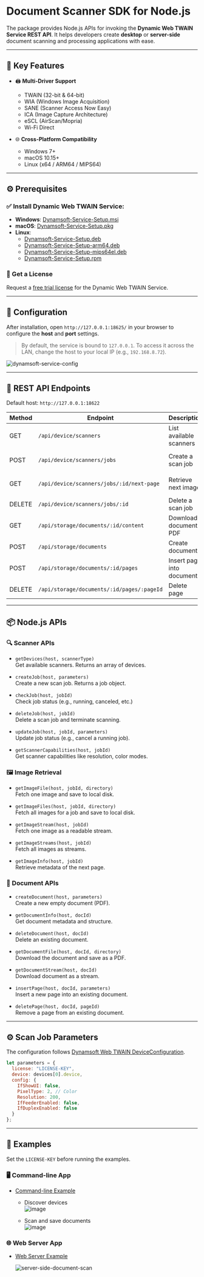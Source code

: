 # Document Scanner SDK for Node.js

The package provides Node.js APIs for invoking the **Dynamic Web TWAIN Service REST API**. It helps developers create **desktop** or **server-side** document scanning and processing applications with ease.

---

## 🚀 Key Features

- 🖨️ **Multi-Driver Support**
  - TWAIN (32-bit & 64-bit)
  - WIA (Windows Image Acquisition)
  - SANE (Scanner Access Now Easy)
  - ICA (Image Capture Architecture)
  - eSCL (AirScan/Mopria)
  - Wi-Fi Direct

- 🌐 **Cross-Platform Compatibility**
  - Windows 7+
  - macOS 10.15+
  - Linux (x64 / ARM64 / MIPS64)

---

## ⚙️ Prerequisites

### ✅ Install Dynamic Web TWAIN Service:

- **Windows**: [Dynamsoft-Service-Setup.msi](https://demo.dynamsoft.com/DWT/DWTResources/dist/DynamsoftServiceSetup.msi)
- **macOS**: [Dynamsoft-Service-Setup.pkg](https://demo.dynamsoft.com/DWT/DWTResources/dist/DynamsoftServiceSetup.pkg)
- **Linux**:
  - [Dynamsoft-Service-Setup.deb](https://demo.dynamsoft.com/DWT/DWTResources/dist/DynamsoftServiceSetup.deb)
  - [Dynamsoft-Service-Setup-arm64.deb](https://demo.dynamsoft.com/DWT/DWTResources/dist/DynamsoftServiceSetup-arm64.deb)
  - [Dynamsoft-Service-Setup-mips64el.deb](https://demo.dynamsoft.com/DWT/DWTResources/dist/DynamsoftServiceSetup-mips64el.deb)
  - [Dynamsoft-Service-Setup.rpm](https://demo.dynamsoft.com/DWT/DWTResources/dist/DynamsoftServiceSetup.rpm)

### 🔑 Get a License

Request a [free trial license](https://www.dynamsoft.com/customer/license/trialLicense/?product=dcv&package=cross-platform) for the Dynamic Web TWAIN Service.

---

## 🧩 Configuration

After installation, open `http://127.0.0.1:18625/` in your browser to configure the **host** and **port** settings.

> By default, the service is bound to `127.0.0.1`. To access it across the LAN, change the host to your local IP (e.g., `192.168.8.72`).

![dynamsoft-service-config](https://github.com/yushulx/dynamsoft-service-REST-API/assets/2202306/e2b1292e-dfbd-4821-bf41-70e2847dd51e)

---

## 📡 REST API Endpoints

Default host: `http://127.0.0.1:18622`

| Method | Endpoint | Description | Parameters | Response |
|--------|----------|-------------|------------|----------|
| GET    | `/api/device/scanners` | List available scanners | `type` (optional) | `200 OK` |
| POST   | `/api/device/scanners/jobs` | Create a scan job | `license`, `device`, `config` | `201 Created` |
| GET    | `/api/device/scanners/jobs/:id/next-page` | Retrieve next image | `id`: Job ID | `200 OK` (image stream) |
| DELETE | `/api/device/scanners/jobs/:id` | Delete a scan job | `id`: Job ID | `204 No Content` |
| GET    | `/api/storage/documents/:id/content` | Download document PDF | `id`: Document ID | `200 OK` (PDF stream) |
| POST   | `/api/storage/documents` | Create document | `metadata` | `201 Created` |
| POST   | `/api/storage/documents/:id/pages` | Insert page into document | `id`, `image`, `password` | `200 OK` |
| DELETE | `/api/storage/documents/:id/pages/:pageId` | Delete page | `id`, `pageId` | `204 No Content` |

---

## 📦 Node.js APIs

### 🔍 Scanner APIs

- `getDevices(host, scannerType)`  
  Get available scanners. Returns an array of devices.

- `createJob(host, parameters)`  
  Create a new scan job. Returns a job object.

- `checkJob(host, jobId)`  
  Check job status (e.g., running, canceled, etc.)

- `deleteJob(host, jobId)`  
  Delete a scan job and terminate scanning.

- `updateJob(host, jobId, parameters)`  
  Update job status (e.g., cancel a running job).

- `getScannerCapabilities(host, jobId)`  
  Get scanner capabilities like resolution, color modes.

### 🖼️ Image Retrieval

- `getImageFile(host, jobId, directory)`  
  Fetch one image and save to local disk.

- `getImageFiles(host, jobId, directory)`  
  Fetch all images for a job and save to local disk.

- `getImageStream(host, jobId)`  
  Fetch one image as a readable stream.

- `getImageStreams(host, jobId)`  
  Fetch all images as streams.

- `getImageInfo(host, jobId)`  
  Retrieve metadata of the next page.

### 📄 Document APIs

- `createDocument(host, parameters)`  
  Create a new empty document (PDF).

- `getDocumentInfo(host, docId)`  
  Get document metadata and structure.

- `deleteDocument(host, docId)`  
  Delete an existing document.

- `getDocumentFile(host, docId, directory)`  
  Download the document and save as a PDF.

- `getDocumentStream(host, docId)`  
  Download document as a stream.

- `insertPage(host, docId, parameters)`  
  Insert a new page into an existing document.

- `deletePage(host, docId, pageId)`  
  Remove a page from an existing document.

---

## ⚙️ Scan Job Parameters

The configuration follows [Dynamsoft Web TWAIN DeviceConfiguration](https://www.dynamsoft.com/web-twain/docs/info/api/Interfaces.html#DeviceConfiguration).

```js
let parameters = {
  license: "LICENSE-KEY",
  device: devices[0].device,
  config: {
    IfShowUI: false,
    PixelType: 2, // Color
    Resolution: 200,
    IfFeederEnabled: false,
    IfDuplexEnabled: false
  }
};
```

---

## 🧪 Examples

Set the `LICENSE-KEY` before running the examples.

### 🖥️ Command-line App

- [Command-line Example](https://github.com/yushulx/dynamsoft-service-REST-API/tree/main/examples/command-line)

  - Discover devices  
    ![image](https://github.com/yushulx/dynamsoft-service-REST-API/assets/2202306/24fcb45d-1bea-45ba-9569-b9a2ef377b63)

  - Scan and save documents  
    ![image](https://github.com/yushulx/dynamsoft-service-REST-API/assets/2202306/2688269d-4f05-4734-bf1c-7ba4e2638d66)

### 🌐 Web Server App

- [Web Server Example](https://github.com/yushulx/dynamsoft-service-REST-API/tree/main/examples/web)

  ![server-side-document-scan](https://github.com/yushulx/dynamsoft-service-REST-API/assets/2202306/9a161dda-6f9d-473b-a2d4-168ebd5f6b0b)

